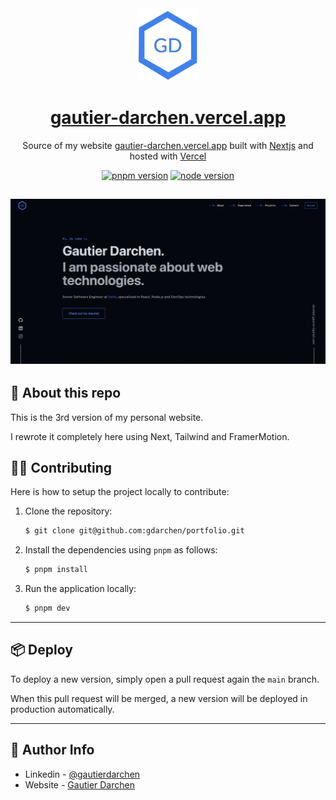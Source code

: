 <div align="center">
  <img alt="Logo" src=".README/logo.png" width="100" />
</div>
<h1 align="center">
  <a href="https://gautier-darchen.vercel.app/">gautier-darchen.vercel.app</a>
</h1>
<p align="center">
  Source of my website <a href="https://gautier-darchen.vercel.app/" target="_blank">gautier-darchen.vercel.app</a> built with <a href="https://nextjs.org/" target="_blank">Nextjs</a> and hosted with <a href="https://vercel.com/" target="_blank">Vercel</a>
</p>

<!-- TODO: renovate, upgrade packages -->

<div align="center">

<!-- TODO: uncomment when public -->
<!-- [![last commit](https://badgen.net/github/last-commit/gdarchen/portfolio?icon=https://simpleicons.now.sh/git/fff)](https://github.com/gdarchen/portfolio) -->
[![pnpm version](https://img.shields.io/badge/v9.4.0-F69220.svg?logo=pnpm&logoColor=white&label=pnpm)](https://pnpm.io/)
[![node version](https://img.shields.io/badge/%3E=20.0.0-3C873A.svg?logo=node.js&logoColor=white&label=node)](https://nodejs.org/en/)

</div>

<!-- 
 -->

## ![demo](.README/home.png)

## 👋 About this repo

This is the 3rd version of my personal website.

I rewrote it completely here using Next, Tailwind and FramerMotion.

## 👨‍💻 Contributing

Here is how to setup the project locally to contribute:

1. Clone the repository:
   ```bash
   $ git clone git@github.com:gdarchen/portfolio.git
   ```
2. Install the dependencies using `pnpm` as follows:
   ```bash
   $ pnpm install
   ```
3. Run the application locally:
   ```bash
   $ pnpm dev
   ```

---


## 📦 Deploy

To deploy a new version, simply open a pull request again the `main` branch.

When this pull request will be merged, a new version will be deployed in production automatically.

---

## 📣 Author Info

- Linkedin - [@gautierdarchen](https://www.linkedin.com/in/gautierdarchen/)
- Website - [Gautier Darchen](https://gautier-darchen.vercel.app/)
